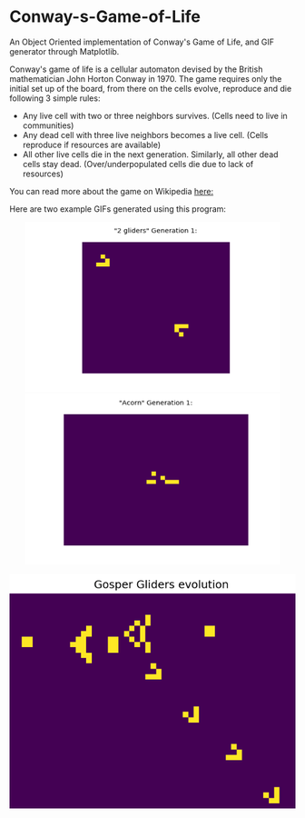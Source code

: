 # Conway-s-Game-of-Life
An Object Oriented implementation of Conway's Game of Life, and GIF generator through Matplotlib.

Conway's game of life is a cellular automaton devised by the British mathematician John Horton Conway in 1970.
The game requires only the initial set up of the board, from there on the cells evolve, reproduce and die following 3 simple rules:
- Any live cell with two or three neighbors survives. (Cells need to live in communities)
- Any dead cell with three live neighbors becomes a live cell. (Cells reproduce if resources are available)
- All other live cells die in the next generation. Similarly, all other dead cells stay dead. (Over/underpopulated cells die due to lack of resources)

You can read more about the game on Wikipedia [here:](https://en.wikipedia.org/wiki/Conway%27s_Game_of_Life)

Here are two example GIFs generated using this program:

<p align="center">
<img src="https://github.com/alxdmg/Conway-s-Game-of-Life/blob/master/two_gliders.gif" width="450" height="300">
<img src="https://github.com/alxdmg/Conway-s-Game-of-Life/blob/master/acorn.gif" width="450" height="300">
</p>

<p align="center">
<img src="https://github.com/alxdmg/Conway-s-Game-of-Life/blob/master/gifs/gosper_glider_210gen_150dpi_optimized.gif">
</p>
